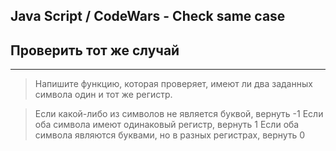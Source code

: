 ## Java Script / CodeWars -  Check same case

## Проверить тот же случай
---
> Напишите функцию, которая проверяет, имеют ли два заданных символа один и тот же регистр.

> Если какой-либо из символов не является буквой, вернуть -1
Если оба символа имеют одинаковый регистр, вернуть 1
Если оба символа являются буквами, но в разных регистрах, вернуть 0